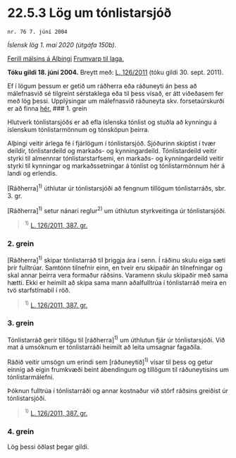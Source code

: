 # 22.5.3 Lög um tónlistarsjóð

`nr. 76 7. júní 2004`

_Íslensk lög 1. maí 2020 (útgáfa 150b)._

[Ferill málsins á Alþingi](https://www.althingi.is/thingstorf/thingmalalistar-eftir-thingum/ferill/?ltg=130&mnr=910)
[Frumvarp til laga.](https://www.althingi.is/altext/130/s/1382.html)

**Tóku gildi 18. júní 2004.**
Breytt með:
[L. 126/2011](https://althingi.is/altext/stjt/2011.126.html) (tóku gildi 30. sept. 2011).

Ef í lögum þessum er getið um ráðherra eða ráðuneyti án þess að málefnasvið sé tilgreint sérstaklega eða til þess vísað, er átt viðeðasem fer með lög þessi. Upplýsingar um málefnasvið ráðuneyta skv. forsetaúrskurði er að finna [hér.](2018119.md) ### 1. grein

Hlutverk tónlistarsjóðs er að efla íslenska tónlist og stuðla að kynningu á íslenskum tónlistarmönnum og tónsköpun þeirra.

Alþingi veitir árlega fé í fjárlögum í tónlistarsjóð. Sjóðurinn skiptist í tvær deildir, tónlistardeild og markaðs- og kynningardeild. Tónlistardeild veitir styrki til almennrar tónlistarstarfsemi, en markaðs- og kynningardeild veitir styrki til kynningar og markaðssetningar á tónlist og tónlistarmönnum hér á landi og erlendis.

[Ráðherra]<sup>1)</sup> úthlutar úr tónlistarsjóði að fengnum tillögum tónlistarráðs, sbr. 3. gr.

[Ráðherra]<sup>1)</sup> setur nánari reglur<sup>2)</sup> um úthlutun styrkveitinga úr tónlistarsjóði.

> <sup>1)</sup> [L. 126/2011, 387. gr.](https://althingi.is/altext/stjt/2011.126.html)

### 2. grein

[Ráðherra]<sup>1)</sup> skipar tónlistarráð til þriggja ára í senn. Í ráðinu skulu eiga sæti þrír fulltrúar. Samtónn tilnefnir einn, en tveir eru skipaðir án tilnefningar og skal annar þeirra vera formaður ráðsins. Varamenn skulu skipaðir með sama hætti. Ekki er heimilt að skipa sama mann aðalfulltrúa í tónlistarráð meira en tvö starfstímabil í röð.

> <sup>1)</sup> [L. 126/2011, 387. gr.](https://althingi.is/altext/stjt/2011.126.html)

### 3. grein

Tónlistarráð gerir tillögu til [ráðherra]<sup>1)</sup> um úthlutun fjár úr tónlistarsjóði. Við mat á umsóknum er tónlistarráði heimilt að leita umsagnar fagaðila.

Ráðið veitir umsögn um erindi sem [ráðuneytið]<sup>1)</sup> vísar til þess og getur einnig að eigin frumkvæði beint ábendingum og tillögum til ráðuneytisins um tónlistarmálefni.

Þóknun fulltrúa í tónlistarráði og annar kostnaður við störf ráðsins greiðist úr tónlistarsjóði.

> <sup>1)</sup> [L. 126/2011, 387. gr.](https://althingi.is/altext/stjt/2011.126.html)

### 4. grein

Lög þessi öðlast þegar gildi.
